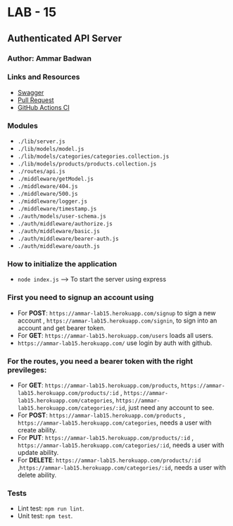 # LAB - 15

## Authenticated API Server

### Author: Ammar Badwan

### Links and Resources

- [Swagger](https://app.swaggerhub.com/apis/ammarbadwan/Api-Server-ammar/1)
- [Pull Request](https://github.com/ammarBadwan-401-advanced-javascript/authenticated-api-server/pull/1)
- [GitHub Actions CI](https://github.com/ammarBadwan-401-advanced-javascript/authenticated-api-server/actions)

### Modules

* `./lib/server.js`
* `./lib/models/model.js`
* `./lib/models/categories/categories.collection.js`
* `./lib/models/products/products.collection.js`
* `./routes/api.js`
* `./middleware/getModel.js`
* `./middleware/404.js`
* `./middleware/500.js`
* `./middleware/logger.js`
* `./middleware/timestamp.js`
* `./auth/models/user-schema.js`
* `./auth/middleware/authorize.js`
* `./auth/middleware/basic.js`
* `./auth/middleware/bearer-auth.js`
* `./auth/middleware/oauth.js`



### How to initialize the application


* `node index.js` --> To start the server using express

### First you need to signup an account using 
* For **POST**: `https://ammar-lab15.herokuapp.com/signup` to sign a new account , `https://ammar-lab15.herokuapp.com/signin`, to sign into an account and get bearer token.
* For **GET**: `https://ammar-lab15.herokuapp.com/users` loads all users.
* `https://ammar-lab15.herokuapp.com/` use login by auth with github.

### For the routes, you need a bearer token with the right previleges:

* For **GET**: `https://ammar-lab15.herokuapp.com/products`, `https://ammar-lab15.herokuapp.com/products/:id` , `https://ammar-lab15.herokuapp.com/categories`, `https://ammar-lab15.herokuapp.com/categories/:id`, just need any account to see.
* For **POST**: `https://ammar-lab15.herokuapp.com/products` , `https://ammar-lab15.herokuapp.com/categories`, needs a user with create ability.
* For **PUT**:  `https://ammar-lab15.herokuapp.com/products/:id` , `https://ammar-lab15.herokuapp.com/categories/:id`, needs a user with update ability.
* For **DELETE**:  `https://ammar-lab15.herokuapp.com/products/:id` ,`https://ammar-lab15.herokuapp.com/categories/:id`, needs a user with delete ability.

### Tests

* Lint test: `npm run lint`.
* Unit test: `npm test`.
